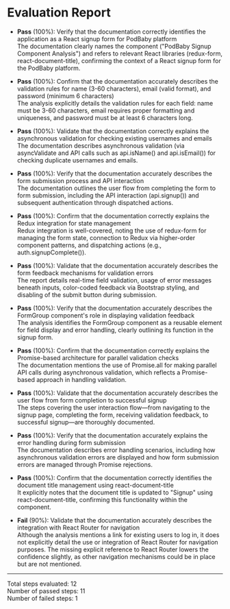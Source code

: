 # Evaluation Report

- **Pass** (100%): Verify that the documentation correctly identifies the application as a React signup form for PodBaby platform  
  The documentation clearly names the component ("PodBaby Signup Component Analysis") and refers to relevant React libraries (redux-form, react-document-title), confirming the context of a React signup form for the PodBaby platform.

- **Pass** (100%): Confirm that the documentation accurately describes the validation rules for name (3-60 characters), email (valid format), and password (minimum 6 characters)  
  The analysis explicitly details the validation rules for each field: name must be 3-60 characters, email requires proper formatting and uniqueness, and password must be at least 6 characters long.

- **Pass** (100%): Validate that the documentation correctly explains the asynchronous validation for checking existing usernames and emails  
  The documentation describes asynchronous validation (via asyncValidate and API calls such as api.isName() and api.isEmail()) for checking duplicate usernames and emails.

- **Pass** (100%): Verify that the documentation accurately describes the form submission process and API interaction  
  The documentation outlines the user flow from completing the form to form submission, including the API interaction (api.signup()) and subsequent authentication through dispatched actions.

- **Pass** (100%): Confirm that the documentation correctly explains the Redux integration for state management  
  Redux integration is well-covered, noting the use of redux-form for managing the form state, connection to Redux via higher-order component patterns, and dispatching actions (e.g., auth.signupComplete()).

- **Pass** (100%): Validate that the documentation accurately describes the form feedback mechanisms for validation errors  
  The report details real-time field validation, usage of error messages beneath inputs, color-coded feedback via Bootstrap styling, and disabling of the submit button during submission.

- **Pass** (100%): Verify that the documentation accurately describes the FormGroup component's role in displaying validation feedback  
  The analysis identifies the FormGroup component as a reusable element for field display and error handling, clearly outlining its function in the signup form.

- **Pass** (100%): Confirm that the documentation correctly explains the Promise-based architecture for parallel validation checks  
  The documentation mentions the use of Promise.all for making parallel API calls during asynchronous validation, which reflects a Promise-based approach in handling validation.

- **Pass** (100%): Validate that the documentation accurately describes the user flow from form completion to successful signup  
  The steps covering the user interaction flow—from navigating to the signup page, completing the form, receiving validation feedback, to successful signup—are thoroughly documented.

- **Pass** (100%): Verify that the documentation accurately explains the error handling during form submission  
  The documentation describes error handling scenarios, including how asynchronous validation errors are displayed and how form submission errors are managed through Promise rejections.

- **Pass** (100%): Confirm that the documentation correctly identifies the document title management using react-document-title  
  It explicitly notes that the document title is updated to "Signup" using react-document-title, confirming this functionality within the component.

- **Fail** (90%): Validate that the documentation accurately describes the integration with React Router for navigation  
  Although the analysis mentions a link for existing users to log in, it does not explicitly detail the use or integration of React Router for navigation purposes. The missing explicit reference to React Router lowers the confidence slightly, as other navigation mechanisms could be in place but are not mentioned.

---

Total steps evaluated: 12  
Number of passed steps: 11  
Number of failed steps: 1